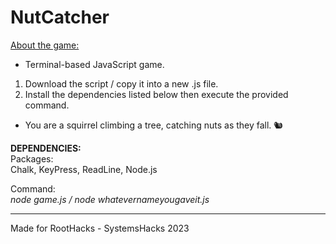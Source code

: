 # NutCatcher
<ins>About the game:</ins>
<br>
- Terminal-based JavaScript game. <br>
1. Download the script / copy it into a new .js file. 
2. Install the dependencies listed below then execute the provided command.
- You are a squirrel climbing a tree, catching nuts as they fall. 🐿️

<b>DEPENDENCIES:</b>
<br>
Packages: <br>
Chalk, KeyPress, ReadLine, Node.js <br>

Command: <br>
<i>node game.js / node whatevernameyougaveit.js</i>

---

Made for RootHacks - SystemsHacks 2023
